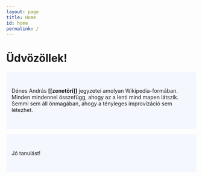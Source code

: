 ```yaml
---
layout: page
title: Home
id: home
permalink: /
---
```


# Üdvözöllek!

<p style="padding: 3em 1em; background: #f5f7ff; border-radius: 4px;">
  Dénes András <span style="font-weight: bold">[[zenetöri]]</span> jegyzetei amolyan Wikipedia-formában. Minden mindennel összefügg, ahogy az a lenti mind mapen látszik. Semmi sem áll önmagában, ahogy a tényleges improvizáció sem létezhet.
</p>
<p style="padding: 3em 1em; background: #f5f7ff; border-radius: 4px;">
  Jó tanulást!
</p>

<style>
  .wrapper {
    max-width: 46em;
  }
</style>